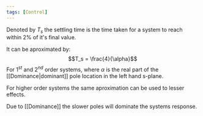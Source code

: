 ```yaml
---
tags: [Control]
---
```

Denoted by $T_s$ the settling time is the time taken for a system to reach within 2% of it's final value.

It can be aproximated by:
$$T_s = \frac{4}{\alpha}$$
For $1^{st}$ and $2^{nd}$ order systems, where $\alpha$ is the real part of the [[Dominance|dominant]] pole location in the left hand s-plane.

For higher order systems the same aproximation can be used to lesser effects. 

Due to [[Dominance]] the slower poles will dominate the systems response.